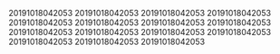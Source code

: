 20191018042053
20191018042053
20191018042053
20191018042053
20191018042053
20191018042053
20191018042053
20191018042053
20191018042053
20191018042053
20191018042053
20191018042053
20191018042053
20191018042053
20191018042053
